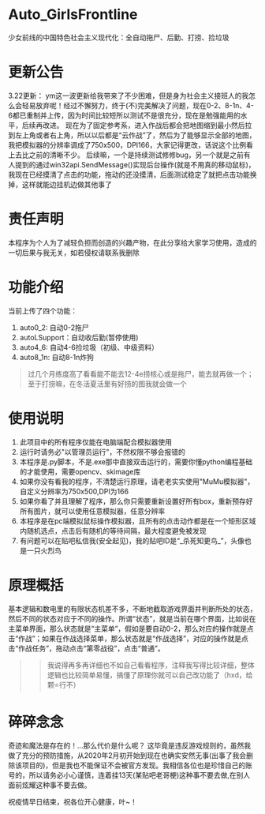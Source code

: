 # Auto_GirlsFrontline
少女前线的中国特色社会主义现代化：全自动拖尸、后勤、打捞、捡垃圾

# 更新公告
3.22更新：
ym这一波更新给我带来了不少困难，但是身为社会主义接班人的我怎么会轻易放弃呢！经过不懈努力，终于(不)完美解决了问题，现在0-2、8-1n、4-6都已重制并上传，因为时间比较短所以测试不是很充分，现在是勉强能用的水平，后续再改进。
现在为了固定参考系，进入作战后都会把地图缩到最小然后拉到左上角或者右上角，所以以后都是“云作战”了，然后为了能够显示全部的地图，我把模拟器的分辨率调成了750x500，DPI166，大家记得更改，话说这个比例看上去比之前的清晰不少。
后续嘛，一个是持续测试修修bug，另一个就是之前有人提到的通过win32api.SendMessage()实现后台操作(就是不用真的移动鼠标)，我现在已经摸清了点击的功能，拖动的还没摸清，后面测试稳定了就把点击功能换掉，这样就能边挂机边做其他事了


# 责任声明
本程序为个人为了减轻负担而创造的兴趣产物，在此分享给大家学习使用，造成的一切后果与我无关，如若侵权请联系我删除

# 功能介绍
当前上传了四个功能：
1. auto0_2: 自动0-2拖尸
2. autoLSupport：自动收后勤(暂停使用)
3. auto4_6: 自动4-6捡垃圾（初级、中级资料）
4. auto8_1n: 自动8-1n炸狗
>过几个月练度高了看看能不能去12-4e捞核心或是拖尸，能去就再做一个；至于打捞嘛，在冬活夏活里有好捞的图我就会做一个


# 使用说明
1. 此项目中的所有程序仅能在电脑端配合模拟器使用 
2. 运行时请务必"以管理员运行"，不然权限不够会报错的
3. 本程序是.py脚本，不是.exe那中直接双击运行的，需要你懂python编程基础的才能使用，需要opencv、skimage库
4. 如果你没有看我的程序，不清楚运行原理，请老老实实使用"MuMu模拟器"，自定义分辨率为750x500,DPI为166
5. 如果你看了并且理解了程序，那么你只需要重新设置好所有box，重新预存好所有图片，就可以使用任意模拟器，任意分辨率
6. 本程序是在pc端模拟鼠标操作模拟器，且所有的点击动作都是在一个矩形区域内随机选点，点击后有随机的等待间隔，最大程度避免被发现
7. 有问题可以在贴吧私信我(安全起见)，我的贴吧ID是“\_杀死知更鸟\_”，头像也是一只火烈鸟


# 原理概括
基本逻辑和数电里的有限状态机差不多，不断地截取游戏界面并判断所处的状态，然后不同的状态对应于不同的操作。所谓“状态”，就是当前在哪个界面，比如说在主菜单界面，那么状态就是“主菜单”，假如是要自动0-2，那么对应的操作就是点击“作战”；如果在作战选择菜单，那么状态就是“作战选择”，对应的操作就是点击“作战任务”，拖动点击“第零战役”，点击“普通”。

>> 我说得再多再详细也不如自己看看程序，注释我写得比较详细，整体逻辑也比较简单易懂，搞懂了原理你就可以自己改功能了（hxd，给颗⭐行不）

# 碎碎念念
奇迹和魔法是存在的！...那么代价是什么呢？
这毕竟是违反游戏规则的，虽然我做了充分的预防措施，从2020年2月初开始到现在也确实安然无事(出事了我会删除该项目的)，但是我也不能保证不会被官方发现。我相信各位也是珍惜自己的账号的，所以请务必小心谨慎，连着挂13天(某贴吧老哥梗)这种事不要去做,在别人面前炫耀这种事不要去做。

祝疫情早日结束，祝各位开心健康，叶~！

